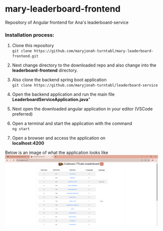 # mary-leaderboard-frontend

Repository of Angular frontend for Ana's leaderboard-service

### Installation process:
1. Clone this repository  
``git clone https://github.com/maryjonah-turntabl/mary-leaderboard-frontend.git``  

2. Next change directory to the downloaded repo and also change into the **leaderboard-frontend** directory.  

3. Also clone the backend spring boot application  
``git clone https://github.com/maryjonah-turntabl/leaderboard-service``  

4. Open the backend application and run the main file **LeaderboardServiceApplication.java**"  

5. Next open the downloaded angular application in your editor (VSCode preferred)  

6. Open a terminal and start the application with the command  
``ng start``

7. Open a browser and access the application on  
**localhost:4200**

Below is an image of what the application looks like
![Image of Angular screen](./mary-frontend-leaderboard-screen.PNG)


